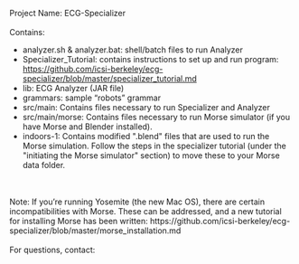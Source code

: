 Project Name: ECG-Specializer  <br>
<br>
Contains: <br>
* analyzer.sh & analyzer.bat: shell/batch files to run Analyzer <br>
* Specializer_Tutorial: contains instructions to set up and run program: <br>
https://github.com/icsi-berkeley/ecg-specializer/blob/master/specializer_tutorial.md <br>
* lib: ECG Analyzer (JAR file) <br>
* grammars: sample “robots” grammar <br>
* src/main: Contains files necessary to run Specializer and Analyzer <br>
* src/main/morse: Contains files necessary to run Morse simulator (if you have Morse and Blender installed).
* indoors-1: Contains modified ".blend" files that are used to run the Morse simulation. Follow the steps in the specializer tutorial (under the "initiating the Morse simulator" section) to move these to your Morse data folder. 
<br>
<br>
Note: If you’re running Yosemite (the new Mac OS), there are certain incompatibilities with Morse. These can be addressed, and a new tutorial for installing Morse has been written: https://github.com/icsi-berkeley/ecg-specializer/blob/master/morse_installation.md
<br>

<br>
For questions, contact:<br>
<seantrott at icsi dot berkeley dot edu>
